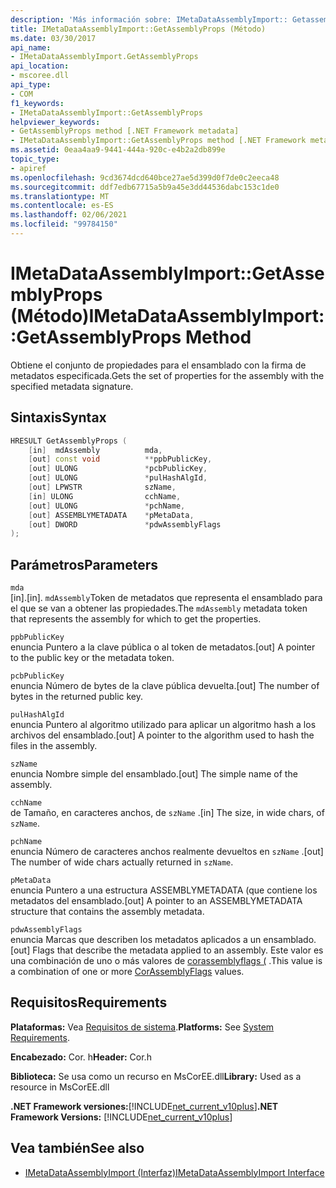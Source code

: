 ```yaml
---
description: 'Más información sobre: IMetaDataAssemblyImport:: Getassemblyprops ((método)'
title: IMetaDataAssemblyImport::GetAssemblyProps (Método)
ms.date: 03/30/2017
api_name:
- IMetaDataAssemblyImport.GetAssemblyProps
api_location:
- mscoree.dll
api_type:
- COM
f1_keywords:
- IMetaDataAssemblyImport::GetAssemblyProps
helpviewer_keywords:
- GetAssemblyProps method [.NET Framework metadata]
- IMetaDataAssemblyImport::GetAssemblyProps method [.NET Framework metadata]
ms.assetid: 0eaa4aa9-9441-444a-920c-e4b2a2db899e
topic_type:
- apiref
ms.openlocfilehash: 9cd3674dcd640bce27ae5d399d0f7de0c2eeca48
ms.sourcegitcommit: ddf7edb67715a5b9a45e3dd44536dabc153c1de0
ms.translationtype: MT
ms.contentlocale: es-ES
ms.lasthandoff: 02/06/2021
ms.locfileid: "99784150"
---
```

# <a name="imetadataassemblyimportgetassemblyprops-method"></a><span data-ttu-id="841d9-103">IMetaDataAssemblyImport::GetAssemblyProps (Método)</span><span class="sxs-lookup"><span data-stu-id="841d9-103">IMetaDataAssemblyImport::GetAssemblyProps Method</span></span>

<span data-ttu-id="841d9-104">Obtiene el conjunto de propiedades para el ensamblado con la firma de metadatos especificada.</span><span class="sxs-lookup"><span data-stu-id="841d9-104">Gets the set of properties for the assembly with the specified metadata signature.</span></span>  
  
## <a name="syntax"></a><span data-ttu-id="841d9-105">Sintaxis</span><span class="sxs-lookup"><span data-stu-id="841d9-105">Syntax</span></span>  
  
```cpp  
HRESULT GetAssemblyProps (  
    [in]  mdAssembly          mda,  
    [out] const void          **ppbPublicKey,
    [out] ULONG               *pcbPublicKey,  
    [out] ULONG               *pulHashAlgId,  
    [out] LPWSTR              szName,  
    [in] ULONG                cchName,  
    [out] ULONG               *pchName,  
    [out] ASSEMBLYMETADATA    *pMetaData,  
    [out] DWORD               *pdwAssemblyFlags  
);  
```  
  
## <a name="parameters"></a><span data-ttu-id="841d9-106">Parámetros</span><span class="sxs-lookup"><span data-stu-id="841d9-106">Parameters</span></span>  

 `mda`  
 <span data-ttu-id="841d9-107">[in].</span><span class="sxs-lookup"><span data-stu-id="841d9-107">[in].</span></span> <span data-ttu-id="841d9-108">`mdAssembly`Token de metadatos que representa el ensamblado para el que se van a obtener las propiedades.</span><span class="sxs-lookup"><span data-stu-id="841d9-108">The `mdAssembly` metadata token that represents the assembly for which to get the properties.</span></span>  
  
 `ppbPublicKey`  
 <span data-ttu-id="841d9-109">enuncia Puntero a la clave pública o al token de metadatos.</span><span class="sxs-lookup"><span data-stu-id="841d9-109">[out] A pointer to the public key or the metadata token.</span></span>  
  
 `pcbPublicKey`  
 <span data-ttu-id="841d9-110">enuncia Número de bytes de la clave pública devuelta.</span><span class="sxs-lookup"><span data-stu-id="841d9-110">[out] The number of bytes in the returned public key.</span></span>  
  
 `pulHashAlgId`  
 <span data-ttu-id="841d9-111">enuncia Puntero al algoritmo utilizado para aplicar un algoritmo hash a los archivos del ensamblado.</span><span class="sxs-lookup"><span data-stu-id="841d9-111">[out] A pointer to the algorithm used to hash the files in the assembly.</span></span>  
  
 `szName`  
 <span data-ttu-id="841d9-112">enuncia Nombre simple del ensamblado.</span><span class="sxs-lookup"><span data-stu-id="841d9-112">[out] The simple name of the assembly.</span></span>  
  
 `cchName`  
 <span data-ttu-id="841d9-113">de Tamaño, en caracteres anchos, de `szName` .</span><span class="sxs-lookup"><span data-stu-id="841d9-113">[in] The size, in wide chars, of `szName`.</span></span>  
  
 `pchName`  
 <span data-ttu-id="841d9-114">enuncia Número de caracteres anchos realmente devueltos en `szName` .</span><span class="sxs-lookup"><span data-stu-id="841d9-114">[out] The number of wide chars actually returned in `szName`.</span></span>  
  
 `pMetaData`  
 <span data-ttu-id="841d9-115">enuncia Puntero a una estructura ASSEMBLYMETADATA (que contiene los metadatos del ensamblado.</span><span class="sxs-lookup"><span data-stu-id="841d9-115">[out] A pointer to an ASSEMBLYMETADATA structure that contains the assembly metadata.</span></span>  
  
 `pdwAssemblyFlags`  
 <span data-ttu-id="841d9-116">enuncia Marcas que describen los metadatos aplicados a un ensamblado.</span><span class="sxs-lookup"><span data-stu-id="841d9-116">[out] Flags that describe the metadata applied to an assembly.</span></span> <span data-ttu-id="841d9-117">Este valor es una combinación de uno o más valores de [corassemblyflags (](corassemblyflags-enumeration.md) .</span><span class="sxs-lookup"><span data-stu-id="841d9-117">This value is a combination of one or more [CorAssemblyFlags](corassemblyflags-enumeration.md) values.</span></span>  
  
## <a name="requirements"></a><span data-ttu-id="841d9-118">Requisitos</span><span class="sxs-lookup"><span data-stu-id="841d9-118">Requirements</span></span>  

 <span data-ttu-id="841d9-119">**Plataformas:** Vea [Requisitos de sistema](../../get-started/system-requirements.md).</span><span class="sxs-lookup"><span data-stu-id="841d9-119">**Platforms:** See [System Requirements](../../get-started/system-requirements.md).</span></span>  
  
 <span data-ttu-id="841d9-120">**Encabezado:** Cor. h</span><span class="sxs-lookup"><span data-stu-id="841d9-120">**Header:** Cor.h</span></span>  
  
 <span data-ttu-id="841d9-121">**Biblioteca:** Se usa como un recurso en MsCorEE.dll</span><span class="sxs-lookup"><span data-stu-id="841d9-121">**Library:** Used as a resource in MsCorEE.dll</span></span>  
  
 <span data-ttu-id="841d9-122">**.NET Framework versiones:**[!INCLUDE[net_current_v10plus](../../../../includes/net-current-v10plus-md.md)]</span><span class="sxs-lookup"><span data-stu-id="841d9-122">**.NET Framework Versions:** [!INCLUDE[net_current_v10plus](../../../../includes/net-current-v10plus-md.md)]</span></span>  
  
## <a name="see-also"></a><span data-ttu-id="841d9-123">Vea también</span><span class="sxs-lookup"><span data-stu-id="841d9-123">See also</span></span>

- [<span data-ttu-id="841d9-124">IMetaDataAssemblyImport (Interfaz)</span><span class="sxs-lookup"><span data-stu-id="841d9-124">IMetaDataAssemblyImport Interface</span></span>](imetadataassemblyimport-interface.md)
